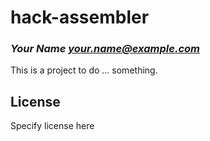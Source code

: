 # hack-assembler
### _Your Name <your.name@example.com>_

This is a project to do ... something.

## License

Specify license here

